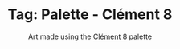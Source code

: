 ---
layout: portfolio
title: 'Tag: Palette - Clément 8'
subtitle: Art made using the [Clément 8](https://lospec.com/palette-list/clement-8) palette
permalink: /portfolio/tags/palette/matriax8c
type: tag
uid: clement8
pagination:
    enabled: true
    tag: [clement8]
---